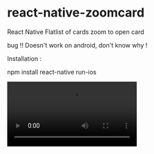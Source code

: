 # react-native-zoomcard
React Native Flatlist of cards 
zoom to open card

bug
  !! Doesn't work on android, don't know why !

Installation :

  npm install
  react-native run-ios
  
  
  ![alt text](https://github.com/juspriet/react-native-zoomcard/blob/master/popvox.mov "howto")




